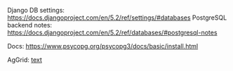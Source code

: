 Django DB settings: https://docs.djangoproject.com/en/5.2/ref/settings/#databases
PostgreSQL backend notes: https://docs.djangoproject.com/en/5.2/ref/databases/#postgresql-notes

Docs: https://www.psycopg.org/psycopg3/docs/basic/install.html

AgGrid: [text](https://www.ag-grid.com/vue-data-grid/getting-started/)